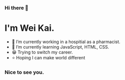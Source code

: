 ### Hi there 👋
<h1>I'm Wei Kai.</h1>

- 🔭 I’m currently working in a hospitial as a pharmacist.
- 🌱 I’m currently learning JavaScript, HTML, CSS.
- 😁 Trying to switch my career.
- ⭐️ Hoping I can make world different
### Nice to see you.
